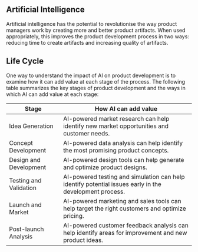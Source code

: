 ## Artificial Intelligence

Artificial intelligence has the potential to revolutionise the way product managers work by creating more and better product artifacts. When used appropriately, this improves the product development process in two ways: reducing time to create artifacts and increasing quality of artifacts.

## Life Cycle

One way to understand the impact of AI on product development is to examine how it can add value at each stage of the process. The following table summarizes the key stages of product development and the ways in which AI can add value at each stage:

| Stage                  | How AI can add value                                                                                   |
| ---------------------- | ------------------------------------------------------------------------------------------------------ |
| Idea Generation        | AI-powered market research can help identify new market opportunities and customer needs.              |
| Concept Development    | AI-powered data analysis can help identify the most promising product concepts.                        |
| Design and Development | AI-powered design tools can help generate and optimize product designs.                                |
| Testing and Validation | AI-powered testing and simulation can help identify potential issues early in the development process. |
| Launch and Market      | AI-powered marketing and sales tools can help target the right customers and optimize pricing.         |
| Post-launch Analysis   | AI-powered customer feedback analysis can help identify areas for improvement and new product ideas.   |
